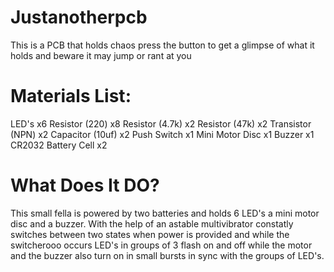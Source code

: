 # Justanotherpcb
This is a PCB that holds chaos press the button to get a glimpse of what it holds and beware it may jump or rant at you

# Materials List:
LED's x6
Resistor (220) x8
Resistor (4.7k) x2
Resistor (47k) x2
Transistor (NPN) x2
Capacitor (10uf) x2
Push Switch x1
Mini Motor Disc x1
Buzzer x1
CR2032 Battery Cell x2

# What Does It DO?
This small fella is powered by two batteries and holds 6 LED's a mini motor disc and a buzzer. With the help of an astable multivibrator constatly switches between two states when power is provided and while the switcherooo occurs LED's in groups of 3 flash on and off while the motor and the buzzer also turn on in small bursts in sync with the groups of LED's.
